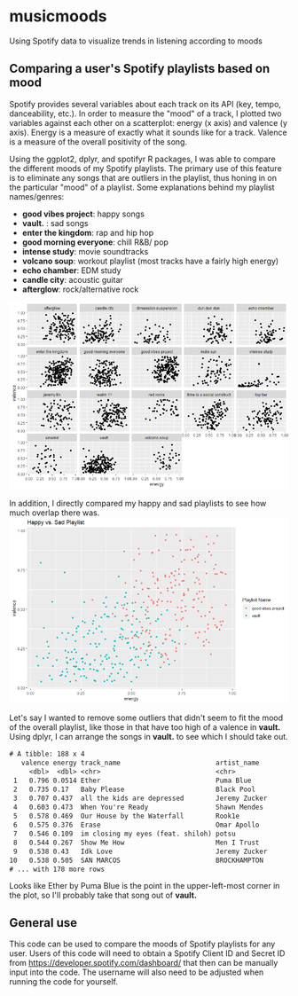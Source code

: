 # musicmoods
Using Spotify data to visualize trends in listening according to moods

## Comparing a user's Spotify playlists based on mood
Spotify provides several variables about each track on its API (key, tempo, danceability, etc.). In order to measure the "mood" of a track, I plotted two variables against each other on a scatterplot: energy (x axis) and valence (y axis). Energy is a measure of exactly what it sounds like for a track. Valence is a measure of the overall positivity of the song. 

Using the ggplot2, dplyr, and spotifyr R packages, I was able to compare the different moods of my Spotify playlists. The primary use of this feature is to eliminate any songs that are outliers in the playlist, thus honing in on the particular "mood" of a playlist. Some explanations behind my playlist names/genres: 
* **good vibes project**: happy songs
* **vault.** : sad songs
* **enter the kingdom**: rap and hip hop
* **good morning everyone**: chill R&B/ pop
* **intense study**: movie soundtracks
* **volcano soup**: workout playlist (most tracks have a fairly high energy)
* **echo chamber**: EDM study 
* **candle city**: acoustic guitar 
* **afterglow**: rock/alternative rock


![alt text](https://github.com/koll-mer/musicmoods/blob/master/playlist%20mood%20comparison.png)

In addition, I directly compared my happy and sad playlists to see how much overlap there was.
![alt text](https://github.com/koll-mer/musicmoods/blob/master/happysad.png)

Let's say I wanted to remove some outliers that didn't seem to fit the mood of the overall playlist, like those in that have too high of a valence in **vault.** Using dplyr, I can arrange the songs in **vault.** to see which I should take out. 
```
# A tibble: 188 x 4
   valence energy track_name                        artist_name  
     <dbl>  <dbl> <chr>                             <chr>        
 1   0.796 0.0514 Ether                             Puma Blue    
 2   0.735 0.17   Baby Please                       Black Pool   
 3   0.707 0.437  all the kids are depressed        Jeremy Zucker
 4   0.603 0.473  When You're Ready                 Shawn Mendes 
 5   0.578 0.469  Our House by the Waterfall        Rook1e       
 6   0.575 0.376  Erase                             Omar Apollo  
 7   0.546 0.109  im closing my eyes (feat. shiloh) potsu        
 8   0.544 0.267  Show Me How                       Men I Trust  
 9   0.538 0.43   Idk Love                          Jeremy Zucker
10   0.538 0.505  SAN MARCOS                        BROCKHAMPTON 
# ... with 178 more rows
```
Looks like Ether by Puma Blue is the point in the upper-left-most corner in the plot, so I'll probably take that song out of **vault.**

## General use
This code can be used to compare the moods of Spotify playlists for any user. Users of this code will need to obtain a Spotify Client ID and Secret ID from https://developer.spotify.com/dashboard/ that then can be manually input into the code. The username will also need to be adjusted when running the code for yourself.


